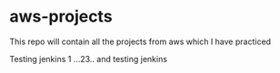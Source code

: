 # aws-projects
This repo will contain all the projects from aws which I have practiced

Testing jenkins 1 ...23.. and testing jenkins
